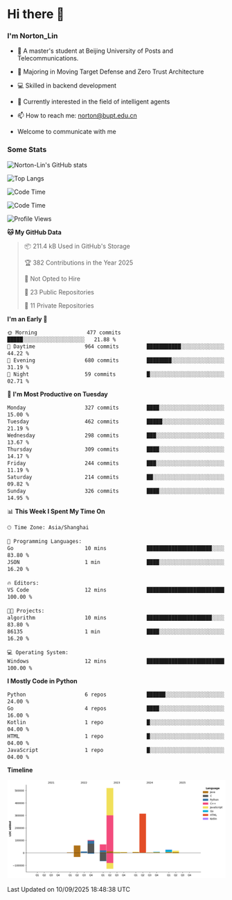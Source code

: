 
# Hi there 👋

### I'm Norton_Lin
- 🏫 A master's student at Beijing University of Posts and Telecommunications.
- 🌱 Majoring in Moving Target Defense and Zero Trust Architecture
- 💻 Skilled in backend development
- 🤖 Currently interested in the field of intelligent agents
- 📫 How to reach me: [norton@bupt.edu.cn](mailto:norton@bupt.edu.cn)

- Welcome to communicate with me

### Some Stats
![Norton-Lin's GitHub stats](https://github-readme-stats.vercel.app/api?username=Norton-Lin&count_private=true&show_icons=true&theme=radical)

![Top Langs](https://github-readme-stats.vercel.app/api/top-langs/?username=Norton-Lin&langs_count=10&layout=compact)

![Code Time](https://github-readme-stats.vercel.app/api/wakatime?username=Norton_Lin)

<!--START_SECTION:waka-->
![Code Time](http://img.shields.io/badge/Code%20Time-1%2C018%20hrs%2035%20mins-blue)

![Profile Views](http://img.shields.io/badge/Profile%20Views-0-blue)

**🐱 My GitHub Data** 

> 📦 211.4 kB Used in GitHub's Storage 
 > 
> 🏆 382 Contributions in the Year 2025
 > 
> 🚫 Not Opted to Hire
 > 
> 📜 23 Public Repositories 
 > 
> 🔑 11 Private Repositories 
 > 
**I'm an Early 🐤** 

```text
🌞 Morning                477 commits         █████░░░░░░░░░░░░░░░░░░░░   21.88 % 
🌆 Daytime                964 commits         ███████████░░░░░░░░░░░░░░   44.22 % 
🌃 Evening                680 commits         ████████░░░░░░░░░░░░░░░░░   31.19 % 
🌙 Night                  59 commits          █░░░░░░░░░░░░░░░░░░░░░░░░   02.71 % 
```
📅 **I'm Most Productive on Tuesday** 

```text
Monday                   327 commits         ████░░░░░░░░░░░░░░░░░░░░░   15.00 % 
Tuesday                  462 commits         █████░░░░░░░░░░░░░░░░░░░░   21.19 % 
Wednesday                298 commits         ███░░░░░░░░░░░░░░░░░░░░░░   13.67 % 
Thursday                 309 commits         ████░░░░░░░░░░░░░░░░░░░░░   14.17 % 
Friday                   244 commits         ███░░░░░░░░░░░░░░░░░░░░░░   11.19 % 
Saturday                 214 commits         ██░░░░░░░░░░░░░░░░░░░░░░░   09.82 % 
Sunday                   326 commits         ████░░░░░░░░░░░░░░░░░░░░░   14.95 % 
```


📊 **This Week I Spent My Time On** 

```text
🕑︎ Time Zone: Asia/Shanghai

💬 Programming Languages: 
Go                       10 mins             █████████████████████░░░░   83.80 % 
JSON                     1 min               ████░░░░░░░░░░░░░░░░░░░░░   16.20 % 

🔥 Editors: 
VS Code                  12 mins             █████████████████████████   100.00 % 

🐱‍💻 Projects: 
algorithm                10 mins             █████████████████████░░░░   83.80 % 
86135                    1 min               ████░░░░░░░░░░░░░░░░░░░░░   16.20 % 

💻 Operating System: 
Windows                  12 mins             █████████████████████████   100.00 % 
```

**I Mostly Code in Python** 

```text
Python                   6 repos             ██████░░░░░░░░░░░░░░░░░░░   24.00 % 
Go                       4 repos             ████░░░░░░░░░░░░░░░░░░░░░   16.00 % 
Kotlin                   1 repo              █░░░░░░░░░░░░░░░░░░░░░░░░   04.00 % 
HTML                     1 repo              █░░░░░░░░░░░░░░░░░░░░░░░░   04.00 % 
JavaScript               1 repo              █░░░░░░░░░░░░░░░░░░░░░░░░   04.00 % 
```



**Timeline**

![Lines of Code chart](https://raw.githubusercontent.com/Norton-Lin/Norton-Lin/main/assets/bar_graph.png)


 Last Updated on 10/09/2025 18:48:38 UTC
<!--END_SECTION:waka-->
